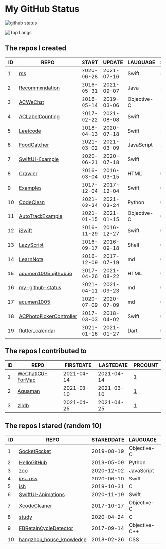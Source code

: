 # My GitHub Status

<img src="https://github-readme-stats-1.yihong0618.vercel.app/api?username=acumen1005&show_icons=true&&&hide_title=true&count_private=true" alt="github status" />

![Top Langs](https://github-readme-stats-1.yihong0618.vercel.app/api/top-langs/?username=acumen1005&layout=compact)

<!--START_SECTION:my_github-->
## The repos I created
| ID |                                       REPO                                       |   START    |   UPDATE   |  LAUGUAGE   | STARS |
|----|----------------------------------------------------------------------------------|------------|------------|-------------|-------|
|  1 | [rss](https://github.com/acumen1005/rss)                                         | 2020-06-28 | 2021-07-16 | Swift       |    32 |
|  2 | [Recommendation](https://github.com/acumen1005/Recommendation)                   | 2016-05-31 | 2021-09-07 | Java        |    19 |
|  3 | [ACWeChat](https://github.com/acumen1005/ACWeChat)                               | 2016-05-14 | 2019-03-06 | Objective-C |    14 |
|  4 | [ACLabelCounting](https://github.com/acumen1005/ACLabelCounting)                 | 2017-02-22 | 2021-08-08 | Swift       |    10 |
|  5 | [Leetcode](https://github.com/acumen1005/Leetcode)                               | 2018-04-13 | 2020-07-18 | Swift       |     1 |
|  6 | [FoodCatcher](https://github.com/acumen1005/FoodCatcher)                         | 2021-03-02 | 2021-03-09 | JavaScript  |     1 |
|  7 | [SwiftUI-Example](https://github.com/acumen1005/SwiftUI-Example)                 | 2020-06-21 | 2020-07-18 | Swift       |     1 |
|  8 | [Crawler](https://github.com/acumen1005/Crawler)                                 | 2016-03-04 | 2016-03-15 | HTML        |     0 |
|  9 | [Examples](https://github.com/acumen1005/Examples)                               | 2017-12-04 | 2017-12-04 | Swift       |     0 |
| 10 | [CodeClean](https://github.com/acumen1005/CodeClean)                             | 2021-03-24 | 2021-03-24 | Python      |     0 |
| 11 | [AutoTrackExample](https://github.com/acumen1005/AutoTrackExample)               | 2021-01-15 | 2021-01-15 | Objective-C |     0 |
| 12 | [iSwift](https://github.com/acumen1005/iSwift)                                   | 2016-11-29 | 2016-12-27 | Swift       |     0 |
| 13 | [LazyScript](https://github.com/acumen1005/LazyScript)                           | 2016-09-17 | 2016-09-18 | Shell       |     0 |
| 14 | [LearnNote](https://github.com/acumen1005/LearnNote)                             | 2016-12-09 | 2017-07-19 | md          |     0 |
| 15 | [acumen1005.github.io](https://github.com/acumen1005/acumen1005.github.io)       | 2017-04-26 | 2021-08-22 | HTML        |     0 |
| 16 | [my-github-status](https://github.com/acumen1005/my-github-status)               | 2021-04-11 | 2021-09-23 | md          |     0 |
| 17 | [acumen1005](https://github.com/acumen1005/acumen1005)                           | 2020-07-09 | 2020-07-09 | md          |     0 |
| 18 | [ACPhotoPickerController](https://github.com/acumen1005/ACPhotoPickerController) | 2017-03-03 | 2018-04-02 | Swift       |     0 |
| 19 | [flutter_calendar](https://github.com/acumen1005/flutter_calendar)               | 2021-01-16 | 2021-01-27 | Dart        |     0 |

## The repos I contributed to
| ID |                               REPO                                | FIRSTDATE  | LASTEDATE  |                                        PRCOUNT                                         |
|----|-------------------------------------------------------------------|------------|------------|----------------------------------------------------------------------------------------|
|  1 | [WeChatICU-ForMac](https://github.com/MustangYM/WeChatICU-ForMac) | 2021-04-14 | 2021-04-14 | [1](https://github.com/MustangYM/WeChatICU-ForMac/pulls?q=is%3Apr+author%3Aacumen1005) |
|  2 | [Aquaman](https://github.com/bawn/Aquaman)                        | 2021-03-10 | 2021-03-10 | [1](https://github.com/bawn/Aquaman/pulls?q=is%3Apr+author%3Aacumen1005)               |
|  3 | [zlldb](https://github.com/everettjf/zlldb)                       | 2021-04-25 | 2021-04-25 | [1](https://github.com/everettjf/zlldb/pulls?q=is%3Apr+author%3Aacumen1005)            |

## The repos I stared (random 10)
| ID |                                        REPO                                        | STAREDDATE |   LAUGUAGE    | LATESTUPDATE |
|----|------------------------------------------------------------------------------------|------------|---------------|--------------|
|  1 | [SocketRocket](https://github.com/facebookincubator/SocketRocket)                  | 2019-08-19 | Objective-C   | 2021-09-23   |
|  2 | [HelloGitHub](https://github.com/521xueweihan/HelloGitHub)                         | 2019-05-09 | Python        | 2021-09-26   |
|  3 | [zoo](https://github.com/zoo-js/zoo)                                               | 2020-12-02 | JavaScript    | 2021-09-21   |
|  4 | [ios-oss](https://github.com/kickstarter/ios-oss)                                  | 2020-06-10 | Swift         | 2021-09-25   |
|  5 | [ish](https://github.com/ish-app/ish)                                              | 2019-10-31 | C             | 2021-09-26   |
|  6 | [SwiftUI-Animations](https://github.com/Shubham0812/SwiftUI-Animations)            | 2020-11-19 | Swift         | 2021-09-25   |
|  7 | [XcodeCleaner](https://github.com/waylybaye/XcodeCleaner)                          | 2017-10-17 | Objective-C   | 2021-09-24   |
|  8 | [study](https://github.com/ming1016/study)                                         | 2020-04-24 | C             | 2021-09-24   |
|  9 | [FBRetainCycleDetector](https://github.com/facebook/FBRetainCycleDetector)         | 2017-09-14 | Objective-C++ | 2021-09-25   |
| 10 | [hangzhou_house_knowledge](https://github.com/houshanren/hangzhou_house_knowledge) | 2018-02-26 | CSS           | 2021-09-25   |

<!--END_SECTION:my_github-->